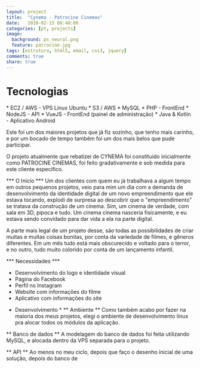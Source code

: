 ```yaml
---
layout: project
title:  "Cynema - Patrocine Cinemas"
date:   2020-02-15 08:40:00
categories: [pt, projects]
image:
  background: ps_neural.png
  feature: patrocine.jpg
tags: [estrutura, html5, email, css3, jquery]
comments: true
share: true
---
```

<h1>Tecnologias</h1>
* EC2 / AWS - VPS Linux Ubuntu
* S3 / AWS
* MySQL
* PHP - FrontEnd
* NodeJS - API
* VueJS - FrontEnd (painel de administração)
* Java & Kotlin - Aplicativo Android


Este foi um dos maiores projetos que já fiz sozinho, que tenho mais carinho, e por um bocado de tempo também foi um dos mais belos que pude participar.

<!-- more -->
O projeto atualmente que rebatizei de CYNEMA foi constituido inicialmente como PATROCINE CINEMAS, foi feito gradativamente e sob medida para este cliente especifico.

*** O Inicio ***
Um dos clientes com quem eu já trabalhava a algum tempo em outros pequenos projetos, veio para mim um dia com a demanda de desenvolvimento da identidade digital de um novo empreendimento que ele estava tocando, explodi de surpresa ao descobrir que o "empreendimento" se tratava da construção de um cinema. Sim, um cinema de verdade, com sala em 3D, pipoca e tudo. Um cinema cinema nasceria fisicamente, e eu estava sendo convidado para dar vida a ela na parte digital.

A parte mais legal de um projeto desse, são todas as possibilidades de criar muitas e muitas coisas bonitas, por conta da variedade de  filmes, e gêneros diferentes. Em um mês tudo está mais obscurecido e voltado para o terror, e no outro, tudo muito colorido por conta de um lançamento infantil.

*** Necessidades ***
- Desenvolvimento do logo e identidade visual
- Página do Facebook
- Perfil no Instagram
- Website com informações do filme
- Aplicativo com informações do site


* Desenvolvimento *
** Ambiente **
Como também acabo por fazer na maioria dos meus projetos, elegi o ambiente de desenvolvimento linux pra alocar todos os módulos da aplicação. 


** Banco de dados **
A modelagem do banco de dados foi feita utilizando MySQL, e alocada dentro da VPS separada para o projeto.

** API **
Ao menos no meu ciclo, depois que faço o desenho inicial de uma solução, depois do banco de 